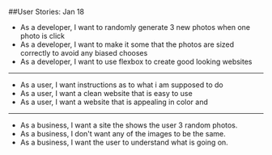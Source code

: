 ##User Stories: Jan 18

* As a developer, I want to randomly generate 3 new photos when one photo is click
* As a developer, I want to make it some that the photos are sized correctly to avoid any biased chooses
* As a developer, I want to use flexbox to create good looking websites

---

* As a user, I want instructions as to what i am supposed to do
* As a user, I want a clean website that is easy to use
* As a user, I want a website that is appealing in color and

---

* As a business, I want a site the shows the user 3 random photos.
* As a business, I don't want any of the images to be the same.
* As a business, I want the user to understand what is going on.
